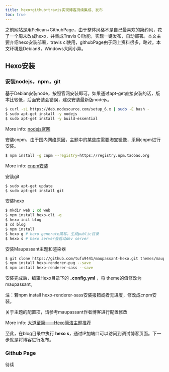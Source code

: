 ```yaml
---
title: hexo+github+travis实现博客持续集成、发布
toc: true
---
```


之前网站是用Pelican+GithubPage，由于整体风格不是自己最喜欢的简约风，花了一个周末改成hexo，并集成Travis CI功能，实现一键发布，自动部署。本文主要介绍hexo安装部署，travis ci使用，githubPage由于网上资料很多，略过。本文环境是Debian8，Windows大同小异。

## Hexo安装

### 安装nodejs，npm，git

基于Debian安装node，按照官网安装即可。如果通过apt-get直接安装的话，版本比较低，后面安装会错误，建议安装最新版nodejs。

``` bash
$ curl -sL https://deb.nodesource.com/setup_6.x | sudo -E bash -
$ sudo apt-get install -y nodejs
$ sudo apt-get install -y build-essential
```

More info: [nodejs官网](https://nodejs.org/en/download/package-manager/)

安装cnpm，由于国内网络原因，主题中的某些库需要淘宝镜像，采用cnpm进行安装。

```bash
$ npm install -g cnpm --registry=https://registry.npm.taobao.org
```

More info: [cnpm安装](https://npm.taobao.org/)

安装git

```bash
$ sudo apt-get update
$ sudo apt-get install git
```

安装hexo

```bash
$ mkdir web ; cd web
$ npm install hexo-cli -g
$ hexo init blog
$ cd blog
$ npm install
$ hexo g # hexo generate简写，生成public目录
$ hexo s # hexo server会启动dev server
```

安装Maupassant主题和渲染器

```bash
$ git clone https://github.com/tufu9441/maupassant-hexo.git themes/maupassant
$ npm install hexo-renderer-pug --save
$ npm install hexo-renderer-sass --save
```

安装完成后，编辑Hexo目录下的 **_config.yml** ，将 theme的值修改为maupassant。

注：若npm install hexo-renderer-sass安装报错或者无进度，修改成cnpm安装。

关于主题的配置项，请参考maupassant作者博客进行配置修改

More info: [大道至简——Hexo简洁主题推荐](https://www.haomwei.com/technology/maupassant-hexo.html)

至此，在blog目录中执行 **hexo s**，通过IP加端口可以访问到调试博客页面。下一步就是将博客进行发布。

### Github Page
待续
